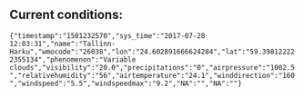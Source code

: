 ## Current conditions: 
 ``` {"timestamp":"1501232570","sys_time":"2017-07-28 12:03:31","name":"Tallinn-Harku","wmocode":"26038","lon":"24.602891666624284","lat":"59.398122222355134","phenomenon":"Variable clouds","visibility":"20.0","precipitations":"0","airpressure":"1002.5","relativehumidity":"56","airtemperature":"24.1","winddirection":"160","windspeed":"5.5","windspeedmax":"9.2","NA":"","NA":""} ```
